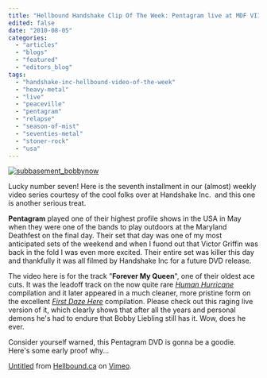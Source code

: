```yaml
---
title: "Hellbound Handshake Clip Of The Week: Pentagram live at MDF VIII"
edited: false
date: "2010-08-05"
categories:
  - "articles"
  - "blogs"
  - "featured"
  - "editors_blog"
tags:
  - "handshake-inc-hellbound-video-of-the-week"
  - "heavy-metal"
  - "live"
  - "peaceville"
  - "pentagram"
  - "relapse"
  - "season-of-mist"
  - "seventies-metal"
  - "stoner-rock"
  - "usa"
---
```


[![](http://www.hellbound.ca/wp-content/uploads/2010/08/subbasement_bobbynow-300x252.jpg "subbasement_bobbynow")](http://www.hellbound.ca/wp-content/uploads/2010/08/subbasement_bobbynow.jpg)

Lucky number seven! Here is the seventh installment in our (almost) weekly video series courtesy of the cool folks over at Handshake Inc.  and this one is another serious treat.

**Pentagram** played one of their highest profile shows in the USA in May when they were one of the bands to play outdoors at the Maryland Deathfest on the final day. Their set that day was one of my most anticipated sets of the weekend and when I fuond out that Victor Griffin was back in the fold I was even more excited. Their entire set was killer this day and thankfully it was all filmed by Handshake Inc for a future DVD release.

The video here is for the track "**Forever My Queen**", one of their oldest ace cuts. It was the leadoff track on the now quite rare [_Human Hurricane_](http://www.exclaim.ca/musicreviews/generalreview.aspx?csid2=846&fid1=6670&csid1=101) compilation and it later appeared in a much cleaner, more pristine form on the excellent [_First Daze Here_](http://www.exclaim.ca/musicreviews/generalreview.aspx?csid2=846&fid1=10895&csid1=30) compilation. Please check out this raging live version of it, which clearly shows that after all the years and personal demons he's had to endure that Bobby Liebling still has it. Wow, does he ever.

Consider yourself warned, this Pentagram DVD is gonna be a goodie. Here's some early proof why...

[Untitled](http://vimeo.com/13899040) from [Hellbound.ca](http://vimeo.com/hellbound) on [Vimeo](http://vimeo.com).
